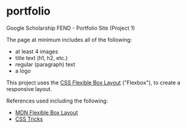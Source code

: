 # portfolio
Google Scholarship FEND - Portfolio Site (Project 1)

The page at minimum includes all of the following:

* at least 4 images
* title text (h1, h2, etc.)
* regular (paragraph) text
* a logo

This project uses the [CSS Flexible Box Layout][Flexbox standard] ("Flexbox"), to create a responsive layout.

References used including the following:
* [MDN Flexible Box Layout][MDN - Flexbox Layout]
* [CSS Tricks][CSS Tricks - Flexbox]

[Flexbox standard]: https://drafts.csswg.org/css-flexbox-1/
[MDN - Flexbox Layout]: https://developer.mozilla.org/en-US/docs/Web/CSS/CSS_Flexible_Box_Layout
[CSS Tricks - Flexbox]: https://css-tricks.com/snippets/css/a-guide-to-flexbox/
